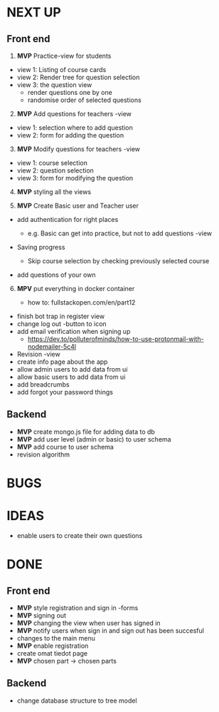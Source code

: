 # NEXT UP

## Front end

1. **MVP** Practice-view for students

- view 1: Listing of course cards
- view 2: Render tree for question selection
- view 3: the question view
  - render questions one by one
  - randomise order of selected questions

2. **MVP** Add questions for teachers -view

- view 1: selection where to add question
- view 2: form for adding the question

3. **MVP** Modify questions for teachers -view

- view 1: course selection
- view 2: question selection
- view 3: form for modifying the question

4. **MVP** styling all the views

5. **MVP** Create Basic user and Teacher user

- add authentication for right places

  - e.g. Basic can get into practice, but not to add questions -view

- Saving progress
  - Skip course selection by checking previously selected course
- add questions of your own

6. **MPV** put everything in docker container

   - how to: fullstackopen.com/en/part12

- finish bot trap in register view
- change log out -button to icon
- add email verification when signing up
  - https://dev.to/polluterofminds/how-to-use-protonmail-with-nodemailer-5c4l
- Revision -view
- create info page about the app
- allow admin users to add data from ui
- allow basic users to add data from ui
- add breadcrumbs
- add forgot your password things

## Backend

- **MVP** create mongo.js file for adding data to db
- **MVP** add user level (admin or basic) to user schema
- **MVP** add course to user schema
- revision algorithm

# BUGS

# IDEAS

- enable users to create their own questions

# DONE

## Front end

- **MVP** style registration and sign in -forms
- **MVP** signing out
- **MVP** changing the view when user has signed in
- **MVP** notify users when sign in and sign out has been succesful
- changes to the main menu
- **MVP** enable registration
- create omat tiedot page
- **MVP** chosen part -> chosen parts

## Backend

- change database structure to tree model
